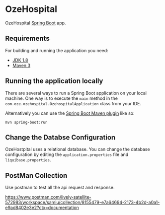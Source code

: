# OzeHospital

OzeHospital [Spring Boot](http://projects.spring.io/spring-boot/) app.

## Requirements

For building and running the application you need:

- [JDK 1.8](http://www.oracle.com/technetwork/java/javase/downloads/jdk8-downloads-2133151.html)
- [Maven 3](https://maven.apache.org)

## Running the application locally

There are several ways to run a Spring Boot application on your local machine. One way is to execute the `main` method in the `com.oze.ozehospital.OzehospitalApplication` class from your IDE.

Alternatively you can use the [Spring Boot Maven plugin](https://docs.spring.io/spring-boot/docs/current/reference/html/build-tool-plugins-maven-plugin.html) like so:

```shell
mvn spring-boot:run
```

## Change the Databse Configuration
OzeHostpital uses a relational database. You can change the database configuration by editing the `application.properties` file and `liquibase.properties`.


## PostMan Collection
Use postman to test all the api request and response.

https://www.postman.com/lively-satellite-572983/workspace/samiu/collection/8155479-e7a64694-2173-4b2d-a0a1-e9ad8402e3e2?ctx=documentation
